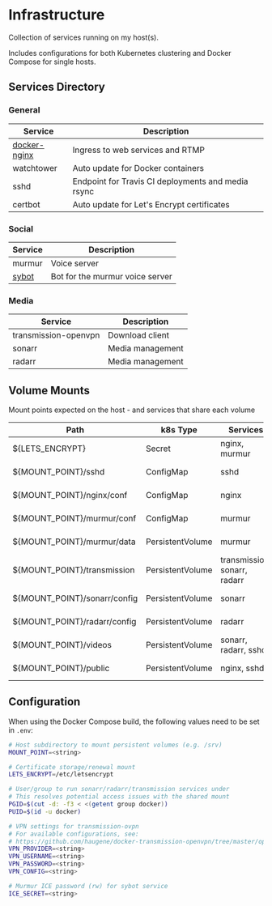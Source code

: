 
# Infrastructure

Collection of services running on my host(s).

Includes configurations for both Kubernetes clustering and Docker Compose for single hosts.

## Services Directory

### General

|Service                                        |Description
|---                                            |---
|[docker-nginx](https://github.com/McManning/docker-nginx)|Ingress to web services and RTMP
|watchtower                                     |Auto update for Docker containers
|sshd                                           |Endpoint for Travis CI deployments and media rsync
|certbot                                        |Auto update for Let's Encrypt certificates

### Social

|Service                                        |Description
|---                                            |---
|murmur                                         |Voice server
|[sybot](https://github.com/McManning/sybot)    |Bot for the murmur voice server

### Media

|Service                                        |Description
|---                                            |---
|transmission-openvpn                           |Download client
|sonarr                                         |Media management
|radarr                                         |Media management

## Volume Mounts

Mount points expected on the host - and services that share each volume

|Path                       |k8s Type           |Services       |Description
|---                        |---                |---            |---
|${LETS_ENCRYPT}            |Secret             |nginx, murmur  |Cert storage
|${MOUNT_POINT}/sshd        |ConfigMap          |sshd           |deployer public keys
|${MOUNT_POINT}/nginx/conf  |ConfigMap          |nginx          |proxy configs
|${MOUNT_POINT}/murmur/conf |ConfigMap          |murmur         |server configs
|${MOUNT_POINT}/murmur/data |PersistentVolume   |murmur         |SQLite storage
|${MOUNT_POINT}/transmission|PersistentVolume   |transmission, sonarr, radarr   |config and download staging
|${MOUNT_POINT}/sonarr/config|PersistentVolume  |sonarr         |SQLite storage
|${MOUNT_POINT}/radarr/config|PersistentVolume  |radarr         |SQLite storage
|${MOUNT_POINT}/videos      |PersistentVolume   |sonarr, radarr, sshd |staging for rsync
|${MOUNT_POINT}/public      |PersistentVolume   |nginx, sshd    |Static site deployment

## Configuration

When using the Docker Compose build, the following values need to be set in `.env`:

```sh
# Host subdirectory to mount persistent volumes (e.g. /srv)
MOUNT_POINT=<string>

# Certificate storage/renewal mount
LETS_ENCRYPT=/etc/letsencrypt

# User/group to run sonarr/radarr/transmission services under
# This resolves potential access issues with the shared mount
PGID=$(cut -d: -f3 < <(getent group docker))
PUID=$(id -u docker)

# VPN settings for transmission-ovpn
# For available configurations, see:
# https://github.com/haugene/docker-transmission-openvpn/tree/master/openvpn
VPN_PROVIDER=<string>
VPN_USERNAME=<string>
VPN_PASSWORD=<string>
VPN_CONFIG=<string>

# Murmur ICE password (rw) for sybot service
ICE_SECRET=<string>
```
